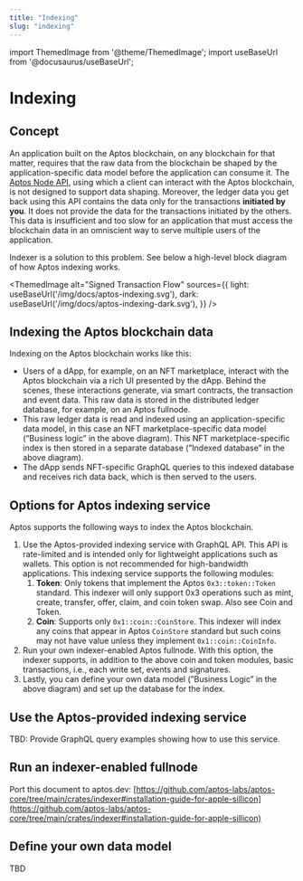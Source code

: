 ```yaml
---
title: "Indexing"
slug: "indexing"
---
```


import ThemedImage from '@theme/ThemedImage';
import useBaseUrl from '@docusaurus/useBaseUrl';

# Indexing

## Concept

An application built on the Aptos blockchain, on any blockchain for that matter, requires that the raw data from the blockchain be shaped by the application-specific data model before the application can consume it. The [Aptos Node API](https://fullnode.devnet.aptoslabs.com/v1/spec#/), using which a client can interact with the Aptos blockchain, is not designed to support data shaping. Moreover, the ledger data you get back using this API contains the data only for the transactions **initiated by you**. It does not provide the data for the transactions initiated by the others. This data is insufficient and too slow for an application that must access the blockchain data in an omniscient way to serve multiple users of the application. 

Indexer is a solution to this problem. See below a high-level block diagram of how Aptos indexing works. 

<ThemedImage
alt="Signed Transaction Flow"
sources={{
    light: useBaseUrl('/img/docs/aptos-indexing.svg'),
    dark: useBaseUrl('/img/docs/aptos-indexing-dark.svg'),
  }}
/>

## Indexing the Aptos blockchain data

Indexing on the Aptos blockchain works like this:

- Users of a dApp, for example, on an NFT marketplace, interact with the Aptos blockchain via a rich UI presented by the dApp. Behind the scenes, these interactions generate, via smart contracts, the transaction and event data. This raw data is stored in the distributed ledger database, for example, on an Aptos fullnode.
- This raw ledger data is read and indexed using an application-specific data model, in this case an NFT marketplace-specific data model (”Business logic” in the above diagram). This NFT marketplace-specific index is then stored in a separate database (”Indexed database” in the above diagram).
- The dApp sends NFT-specific GraphQL queries to this indexed database and receives rich data back, which is then served to the users.

## Options for Aptos indexing service

Aptos supports the following ways to index the Aptos blockchain. 

1. Use the Aptos-provided indexing service with GraphQL API. This API is rate-limited and is intended only for lightweight applications such as wallets. This option is not recommended for high-bandwidth applications. This indexing service supports the following modules:
    1. **Token**: Only tokens that implement the Aptos `0x3::token::Token` standard. This indexer will only support 0x3 operations such as mint, create, transfer, offer, claim, and coin token swap. Also see Coin and Token.
    2. **Coin**: Supports only `0x1::coin::CoinStore`. This indexer will index any coins that appear in Aptos `CoinStore` standard but such coins may not have value unless they implement `0x1::coin::CoinInfo`.
2. Run your own indexer-enabled Aptos fullnode. With this option, the indexer supports, in addition to the above coin and token modules, basic transactions, i.e., each write set, events and signatures. 
3. Lastly, you can define your own data model (”Business Logic” in the above diagram) and set up the database for the index. 

## Use the Aptos-provided indexing service

TBD: Provide GraphQL query examples showing how to use this service. 

## Run an indexer-enabled fullnode

Port this document to aptos.dev: [https://github.com/aptos-labs/aptos-core/tree/main/crates/indexer#installation-guide-for-apple-sillicon](https://github.com/aptos-labs/aptos-core/tree/main/crates/indexer#installation-guide-for-apple-sillicon) 

## Define your own data model

TBD

